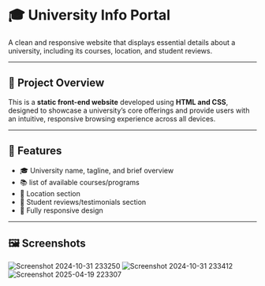 # 🎓 University Info Portal

A clean and responsive website that displays essential details about a university, including its courses, location, and student reviews.

---

## 📌 Project Overview

This is a **static front-end website** developed using **HTML and CSS**, designed to showcase a university’s core offerings and provide users with an intuitive, responsive browsing experience across all devices.

---

## 🧩 Features

- 🎓 University name, tagline, and brief overview  
- 📚 list of available courses/programs  
- 📍 Location section 
- 🌟 Student reviews/testimonials section  
- 📱 Fully responsive design  

---

## 🖼️ Screenshots 
![Screenshot 2024-10-31 233250](https://github.com/user-attachments/assets/0d132501-51a1-4fba-a43a-6487e25c9ffe)
![Screenshot 2024-10-31 233412](https://github.com/user-attachments/assets/021d02ea-21bd-4471-942b-23d6a8b0a88d)
![Screenshot 2025-04-19 223307](https://github.com/user-attachments/assets/b72032ef-3d5f-4ec7-b7bf-d8b068a7f8d6)

